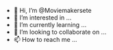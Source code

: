 - 👋 Hi, I’m @Moviemakersete
- 👀 I’m interested in ...
- 🌱 I’m currently learning ...
- 💞️ I’m looking to collaborate on ...
- 📫 How to reach me ...

<!---
Moviemakersete/Moviemakersete is a ✨ special ✨ repository because its `README.md` (this file) appears on your GitHub profile.
You can click the Preview link to take a look at your changes.
--->
